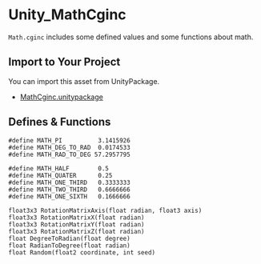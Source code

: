 # Unity_MathCginc

``Math.cginc`` includes some defined values and some functions about math.


## Import to Your Project

You can import this asset from UnityPackage.

- [MathCginc.unitypackage](https://github.com/XJINE/Unity_MathCginc/blob/master/MathCginc.unitypackage)


## Defines & Functions

```hlsl
#define MATH_PI          3.1415926
#define MATH_DEG_TO_RAD  0.0174533
#define MATH_RAD_TO_DEG 57.2957795

#define MATH_HALF        0.5
#define MATH_QUATER      0.25
#define MATH_ONE_THIRD   0.3333333
#define MATH_TWO_THIRD   0.6666666
#define MATH_ONE_SIXTH   0.1666666

float3x3 RotationMatrixAxis(float radian, float3 axis)
float3x3 RotationMatrixX(float radian)
float3x3 RotationMatrixY(float radian)
float3x3 RotationMatrixZ(float radian)
float DegreeToRadian(float degree)
float RadianToDegree(float radian)
float Random(float2 coordinate, int seed)
```